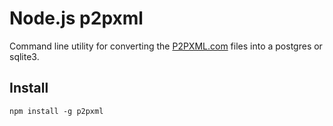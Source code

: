 # Node.js p2pxml

Command line utility for converting the [P2PXML.com](http://p2pxml.com/) files into a postgres or sqlite3.

## Install

    npm install -g p2pxml
